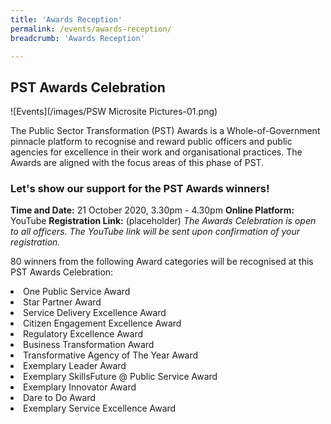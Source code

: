 ```yaml
---
title: 'Awards Reception'
permalink: /events/awards-reception/
breadcrumb: 'Awards Reception'

---
```



## PST Awards Celebration


![Events](/images/PSW Microsite Pictures-01.png)

The Public Sector Transformation (PST) Awards is a Whole-of-Government pinnacle platform to recognise and reward public officers and public agencies for excellence in their work and organisational practices. The Awards are aligned with the focus areas of this phase of PST. 

### Let's show our support for the PST Awards winners!
**Time and Date:** 21 October 2020, 3.30pm - 4.30pm
**Online Platform:** YouTube
**Registration Link:** (placeholder)
*The Awards Celebration is open to all officers. The YouTube link will be sent upon confirmation of your registration.*


80 winners from the following Award categories will be recognised at this PST Awards Celebration:<br>

  <li>One Public Service Award</li>

  <li>Star Partner Award</li>

  <li>Service Delivery Excellence Award</li>

  <li>Citizen Engagement Excellence Award</li>

  <li>Regulatory Excellence Award</li>

  <li>Business Transformation Award</li>

  <li>Transformative Agency of The Year Award</li>

  <li>Exemplary Leader Award</li>

  <li>Exemplary SkillsFuture @ Public Service Award</li>

  <li>Exemplary Innovator Award</li>

  <li>Dare to Do Award</li>

  <li>Exemplary Service Excellence Award</li>

</ul>
<!-- <a href="#"><img src="/images/sign-up-btn.png" style="width:280px" /> </a> -->
<!-- <a href="include link><img src="/include image" style="width:280px"/> </a> --> 
